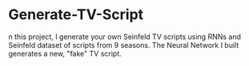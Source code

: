 # Generate-TV-Script
n this project, I generate your own Seinfeld TV scripts using RNNs and Seinfeld dataset of scripts from 9 seasons. The Neural Network I built generates a new, "fake" TV script.
